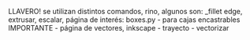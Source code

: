 LLAVERO!
se utilizan distintos comandos, rino, algunos son:
_fillet edge, extrusar, escalar, 
página de interés: boxes.py - para cajas encastrables
IMPORTANTE - página de vectores, inkscape - trayecto - vectorizar
